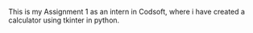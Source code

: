 This is my Assignment 1 as an intern in Codsoft, where i have created a calculator using tkinter in python.
